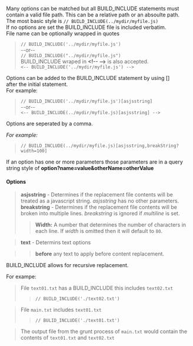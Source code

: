 Many options can be matched but all BUILD_INCLUDE statements must contain a valid
file path. This can be a relative path or an absoulte path.  
The most basic style is `// BUILD_INCLUDE(../mydir/myfile.js)`  
If no options are set the BUILD_INCLUDE file is included verbatim.  
File name can be optionally wrapped in quotes  

>`// BUILD_INCLUDE('../mydir/myfile.js')`  
>--or--  
>`// BUILD_INCLUDE("../mydir/myfile.js")`  
>BUILD_INCLUDE wraped in **&lt;!-- --&gt;** is also accepted.  
>`<-- BUILD_INCLUDE('../mydir/myfile.js') -->`

Options can be added to the BUILD_INCLUDE statement by using []  
after the initial statement.  
For example:

>`// BUILD_INCLUDE('../mydir/myfile.js')[asjsstring]`  
>--or--  
>`<-- BUILD_INCLUDE(../mydir/myfile.js)[asjsstring] -->`

Options are seperated by a comma.

*For example:*

>`// BUILD_INCLUDE(../mydir/myfile.js)[asjsstring,breakString?width=100]`

If an option has one or more parameters those parameters are in a query string style
of **option?name=value&otherName=otherValue**  

#### Options

>**asjsstring** - Determines if the replacement file contents will be  
>treated as a javascript string. *asjsstring* has no other parameters.  
>**breakstring** - Determines if the replacement file contents will be
>broken into multiple lines. *breakstring* is ignored if *multiline* is set.
>>**Width:** A number that determines the number of characters in each line.
>>If *width* is omitted then it will default to `80`.

>**text** - Determins text options

>>**before** any text to apply before content replacement.

BUILD_INCLUDE allows for recursive replacement.

For exampe:

>File `text01.txt` has a BUILD_INCLUDE this includes `text02.txt`  
>>`// BUILD_INCLUDE('./text02.txt')`

>File `main.txt` includes `text01.txt`  
>>`// BULID_INCLUDE('./text01.txt')`

>The output file from the grunt process of `main.txt` would contain the contents of
>`text01.txt` and `text02.txt`